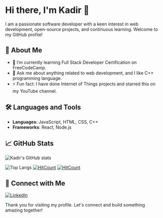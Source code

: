 # Hi there, I'm Kadir 👋

I am a passionate software developer with a keen interest in web development, open-source projects, and continuous learning. Welcome to my GitHub profile!

## 🚀 About Me
- 🌱 I’m currently learning Full Stack Developer Certification on FreeCodeCamp.
- 💬 Ask me about anything related to web development, and I like C++ programming language. 
- ⚡ Fun fact: I have done Internet of Things projects and starred this on my YouTube channel.

## 🛠️ Languages and Tools
- **Languages**: JavaScript, HTML, CSS, C++
- **Frameworks**: React, Node.js


## 📈 GitHub Stats
![Kadir's GitHub stats](https://github-readme-stats.vercel.app/api?username=kadir001&show_icons=true&theme=radical)

![Top Langs](https://github-readme-stats.vercel.app/api/top-langs/?username=kadir001&layout=compact&theme=radical)
[![HitCount](https://hits.dwyl.com/kadir001/kadir001.svg?style=flat-square)](http://hits.dwyl.com/kadir001/kadir001)
  [![HitCount](https://hits.dwyl.com/kadir001/kadir001.svg?style=flat-square&show=unique)](http://hits.dwyl.com/kadir001/kadir001)
## 🔗 Connect with Me
[![LinkedIn](https://img.shields.io/badge/LinkedIn-blue?style=for-the-badge&logo=linkedin&logoColor=white)](https://www.linkedin.com/in/kadirakdemir1981)

Thank you for visiting my profile. Let's connect and build something amazing together!
